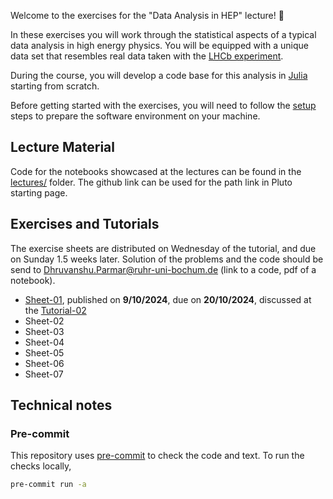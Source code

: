Welcome to the exercises for the "Data Analysis in HEP" lecture! :wave:

In these exercises you will work through the statistical aspects of a typical data analysis in high energy physics. You will be equipped with a unique data set that resembles real data taken with the [LHCb experiment](https://lhcb-outreach.web.cern.ch/).

During the course, you will develop a code base for this analysis in [Julia](https://julialang.org/) starting from scratch.

Before getting started with the exercises, you will need to follow the [setup](exercises/setup.md) steps to prepare the software environment on your machine.

## Lecture Material

Code for the notebooks showcased at the lectures can be found in the [lectures/](lectures/) folder.
The github link can be used for the path link in Pluto starting page.

## Exercises and Tutorials

The exercise sheets are distributed on Wednesday of the tutorial, and due on Sunday 1.5 weeks later.
Solution of the problems and the code should be send to <Dhruvanshu.Parmar@ruhr-uni-bochum.de> (link to a code, pdf of a notebook).

- [Sheet-01](https://github.com/RUB-EP1/ExercisesDataAnalysisWS2425/blob/main/exercises/sheet-01.md), published on **9/10/2024**, due on **20/10/2024**, discussed at the [Tutorial-02](https://github.com/RUB-EP1/ExercisesDataAnalysisWS2425/blob/main/tutorials/tutorial-02.md)
- Sheet-02
- Sheet-03
- Sheet-04
- Sheet-05
- Sheet-06
- Sheet-07

## Technical notes

### Pre-commit

This repository uses [pre-commit](https://pre-commit.com/) to check the code and text.
To run the checks locally,

```bash
pre-commit run -a
```
